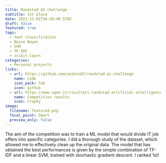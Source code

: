```yaml
---
title: Randstad AI challenge
subtitle: 1st place
date: 2021-11-01T16:29:49.570Z
draft: false
featured: true
tags:
  - text classification
  - Naive Bayes
  - SVM
  - TF-IDF
  - scikit-learn
categories:
  - Personal projects
links:
  - url: https://github.com/anakin87/randstad-ai-challenge
    name: Code
    icon_pack: fab
    icon: github
  - url: https://www.vgen.it/risultati-randstad-artificial-intelligence-challenge/
    name: Competition results
    icon: trophy
image:
  filename: featured.png
  focal_point: Smart
  preview_only: false
---
```

The aim of the competition was to train a ML model that would divide IT job offers into specific categories. I did a thorough study of the dataset, which allowed me to effectively clean up the original data. The model that has obtained the best performances is given by the simple combination of TF-IDF and a linear SVM, trained with stochastic gradient descent. I ranked 1st!